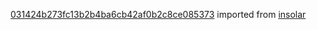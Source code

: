 [031424b273fc13b2b4ba6cb42af0b2c8ce085373](https://github.com/insolar/insolar/commit/031424b273fc13b2b4ba6cb42af0b2c8ce085373) imported from [insolar](https://github.com/insolar/insolar)
